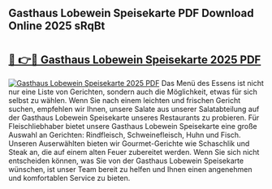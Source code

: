 ## Gasthaus Lobewein Speisekarte PDF Download Online 2025 sRqBt

# <h2><a href="http://gcbtmd.nevu.top/?p=Gasthaus+Lobewein+Speisekarte">🔗 👉🔴 Gasthaus Lobewein Speisekarte 2025 PDF</a></h2>

[![Gasthaus Lobewein Speisekarte 2025 PDF](https://i.imgur.com/dBaPXMq.png)](http://gcbtmd.nevu.top/?p=Gasthaus+Lobewein+Speisekarte)
Das Menü des Essens ist nicht nur eine Liste von Gerichten, sondern auch die Möglichkeit, etwas für sich selbst zu wählen. Wenn Sie nach einem leichten und frischen Gericht suchen, empfehlen wir Ihnen, unsere Salate aus unserer Salatabteilung auf der Gasthaus Lobewein Speisekarte unseres Restaurants zu probieren. Für Fleischliebhaber bietet unsere Gasthaus Lobewein Speisekarte eine große Auswahl an Gerichten: Rindfleisch, Schweinefleisch, Huhn und Fisch. Unseren Auserwählten bieten wir Gourmet-Gerichte wie Schaschlik und Steak an, die auf einem alten Feuer zubereitet werden. Wenn Sie sich nicht entscheiden können, was Sie von der Gasthaus Lobewein Speisekarte wünschen, ist unser Team bereit zu helfen und Ihnen einen angenehmen und komfortablen Service zu bieten.
